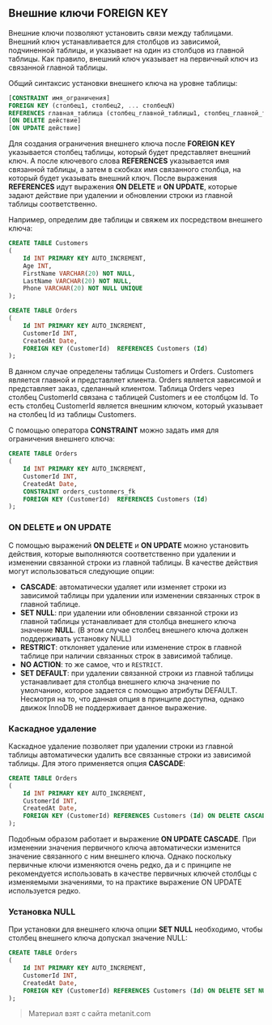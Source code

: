 ## Внешние ключи FOREIGN KEY

Внешние ключи позволяют установить связи между таблицами. Внешний ключ устанавливается для столбцов из зависимой, подчиненной таблицы, и указывает на один из столбцов из главной таблицы. Как правило, внешний ключ указывает на первичный ключ из связанной главной таблицы.

Общий синтаксис установки внешнего ключа на уровне таблицы:

```sql
[CONSTRAINT имя_ограничения]
FOREIGN KEY (столбец1, столбец2, ... столбецN) 
REFERENCES главная_таблица (столбец_главной_таблицы1, столбец_главной_таблицы2, ... столбец_главной_таблицыN)
[ON DELETE действие]
[ON UPDATE действие]
```

Для создания ограничения внешнего ключа после **FOREIGN KEY** указывается столбец таблицы, который будет представляет внешний ключ. А после ключевого слова **REFERENCES** указывается имя связанной таблицы, а затем в скобках имя связанного столбца, на который будет указывать внешний ключ. После выражения **REFERENCES** идут выражения **ON DELETE** и **ON UPDATE**, которые задают действие при удалении и обновлении строки из главной таблицы соответственно.

Например, определим две таблицы и свяжем их посредством внешнего ключа:

```sql
CREATE TABLE Customers
(
    Id INT PRIMARY KEY AUTO_INCREMENT,
    Age INT, 
    FirstName VARCHAR(20) NOT NULL,
    LastName VARCHAR(20) NOT NULL,
    Phone VARCHAR(20) NOT NULL UNIQUE
);

CREATE TABLE Orders
(
    Id INT PRIMARY KEY AUTO_INCREMENT,
    CustomerId INT,
    CreatedAt Date,
    FOREIGN KEY (CustomerId)  REFERENCES Customers (Id)
);
```

В данном случае определены таблицы Customers и Orders. Customers является главной и представляет клиента. Orders является зависимой и представляет заказ, сделанный клиентом. Таблица Orders через столбец CustomerId связана с таблицей Customers и ее столбцом Id. То есть столбец CustomerId является внешним ключом, который указывает на столбец Id из таблицы Customers.

С помощью оператора **CONSTRAINT** можно задать имя для ограничения внешнего ключа:

```sql
CREATE TABLE Orders
(
    Id INT PRIMARY KEY AUTO_INCREMENT,
    CustomerId INT,
    CreatedAt Date,
    CONSTRAINT orders_custonmers_fk 
    FOREIGN KEY (CustomerId)  REFERENCES Customers (Id)
);
```

### ON DELETE и ON UPDATE

С помощью выражений **ON DELETE** и **ON UPDATE** можно установить действия, которые выполняются соответственно при удалении и изменении связанной строки из главной таблицы. В качестве действия могут использоваться следующие опции:
- **CASCADE**: автоматически удаляет или изменяет строки из зависимой таблицы при удалении или изменении связанных строк в главной таблице.
- **SET NULL**: при удалении или обновлении связанной строки из главной таблицы устанавливает для столбца внешнего ключа 
значение **NULL**. (В этом случае столбец внешнего ключа должен поддерживать установку NULL)
- **RESTRICT**: отклоняет удаление или изменение строк в главной таблице при наличии связанных строк в зависимой таблице.
- **NO ACTION**: то же самое, что и `RESTRICT`.
- **SET DEFAULT**: при удалении связанной строки из главной таблицы устанавливает для столбца внешнего ключа значение по 
умолчанию, которое задается с помощью атрибуты DEFAULT. Несмотря на то, что данная опция в принципе доступна, однако движок InnoDB не поддерживает данное выражение.

### Каскадное удаление

Каскадное удаление позволяет при удалении строки из главной таблицы автоматически удалить все связанные строки из зависимой таблицы. Для этого применяется опция **CASCADE**:

```sql
CREATE TABLE Orders
(
    Id INT PRIMARY KEY AUTO_INCREMENT,
    CustomerId INT,
    CreatedAt Date,
    FOREIGN KEY (CustomerId) REFERENCES Customers (Id) ON DELETE CASCADE
);
```

Подобным образом работает и выражение **ON UPDATE CASCADE**. При изменении значения первичного ключа автоматически изменится значение связанного с ним внешнего ключа. Однако поскольку первичные ключи изменяются очень редко, да и с принципе не рекомендуется использовать в качестве первичных ключей столбцы с изменяемыми значениями, то на практике выражение ON UPDATE используется редко.

### Установка NULL

При установки для внешнего ключа опции **SET NULL** необходимо, чтобы столбец внешнего ключа допускал значение NULL:

```sql
CREATE TABLE Orders
(
    Id INT PRIMARY KEY AUTO_INCREMENT,
    CustomerId INT,
    CreatedAt Date,
    FOREIGN KEY (CustomerId) REFERENCES Customers (Id) ON DELETE SET NULL
);
```


> Материал взят с сайта metanit.com
